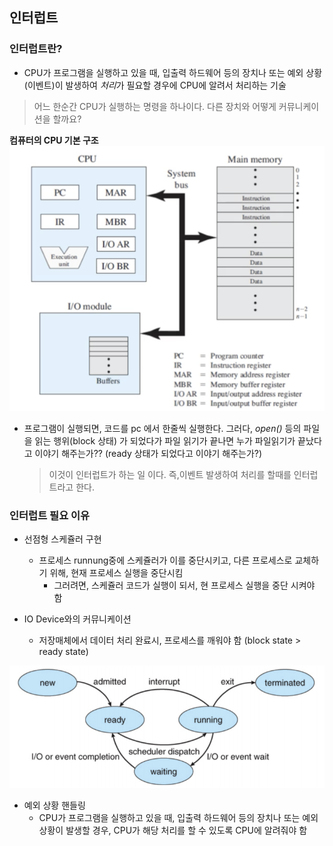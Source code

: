 ## 인터럽트

### 인터럽트란?
* CPU가 프로그램을 실행하고 있을 때, 입출력 하드웨어 등의 장치나 또는 예외 상황(이벤트)이 발생하여 *처리*가 필요할 경우에 CPU에 알려서 처리하는 기술
  
> 어느 한순간 CPU가 실행하는 명령을 하나이다.
> 다른 장치와 어떻게 커뮤니케이션을 할까요?

**컴퓨터의 CPU 기본 구조**
![구조](img/20-7.png)

* 프로그램이 실행되면, 코드를 pc 에서 한줄씩 실행한다. 
    그러다, *open()* 등의 파일을 읽는 행위(block 상태) 가 되었다가 
    파일 읽기가 끝나면 누가 파일읽기가 끝났다고 이야기 해주는가?? (ready 상태가 되었다고 이야기 해주는가?)

    > 이것이 인터럽트가 하는 일 이다. 
    > 즉,이벤트 발생하여 처리를 할때를 인터럽트라고 한다.
  

### 인터럽트 필요 이유
* 선점형 스케쥴러 구현
    * 프로세스 runnung중에 스케쥴러가 이를 중단시키고, 다른 프로세스로 교체하기 위해, 현재 프로세스 실행을 중단시킴
        * 그러려면, 스케쥴러 코드가 실행이 되서, 현 프로세스 실행을 중단 시켜야 함 

* IO Device와의 커뮤니케이션
    * 저장매체에서 데이터 처리 완료시, 프로세스를 깨워야 함 (block state > ready state)
  
![인터럽트](img/20-1.png)
  
* 예외 상황 핸들링
    * CPU가 프로그램을 실행하고 있을 때, 입출력 하드웨어 등의 장치나 또는 예외상황이 발생할 경우, CPU가 해당 처리를 할 수 있도록 CPU에 알려줘야 함